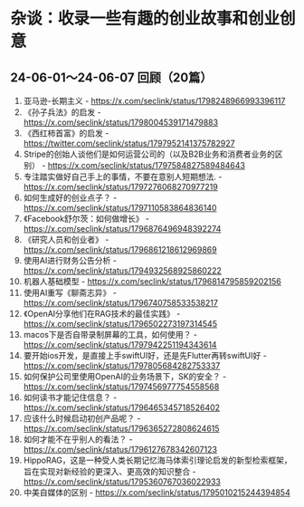 # 杂谈：收录一些有趣的创业故事和创业创意
## 24-06-01～24-06-07 回顾（20篇）
1. 亚马逊-长期主义 - https://x.com/seclink/status/1798248966993396117
2. 《孙子兵法》的启发  - https://x.com/seclink/status/1798004539171479883
3. 《西红柿首富》的启发 - https://twitter.com/seclink/status/1797952141375782927
4. Stripe的创始人谈他们是如何运营公司的（以及B2B业务和消费者业务的区别） - https://x.com/seclink/status/1797584827589484643
5.  专注踏实做好自己手上的事情，不要在意别人短期想法. - https://x.com/seclink/status/1797276068270977219
6.  如何生成好的创业点子？ - https://x.com/seclink/status/1797110583864836140
7.  《Facebook舒尔茨：如何做增长》 - https://x.com/seclink/status/1796876496948392274
8. 《研究人员和创业者》 - https://x.com/seclink/status/1796861218612969869
9. 使用AI进行财务公告分析 - https://x.com/seclink/status/1794932568925860222
10. 机器人基础模型 - https://x.com/seclink/status/1796814795859202156
11. 使用AI重写《聊斋志异》 - https://x.com/seclink/status/1796740758533538217
12. 《OpenAI分享他们在RAG技术的最佳实践》 - https://x.com/seclink/status/1796502273197314545
13. macos下是否自带录制屏幕的工具，如何使用？ - https://x.com/seclink/status/1797942251194343614
14. 要开始ios开发，是直接上手swiftUI好，还是先Flutter再转swiftUI好 - https://x.com/seclink/status/1797805684282753337
15. 如何保护公司里使用OpenAI的业务场景下，SK的安全？ - https://x.com/seclink/status/1797456977754558568
16. 如何读书才能记住信息？ - https://x.com/seclink/status/1796465345718526402
17. 应该什么时候启动初创产品呢？ - https://x.com/seclink/status/1796365272808624615
18. 如何才能不在乎别人的看法？ - https://x.com/seclink/status/1796127678342607123
19.  HippoRAG，这是一种受人类长期记忆海马体索引理论启发的新型检索框架，旨在实现对新经验的更深入、更高效的知识整合 - https://x.com/seclink/status/1795360767036022933
20. 中美自媒体的区别 - https://x.com/seclink/status/1795010215244394854
